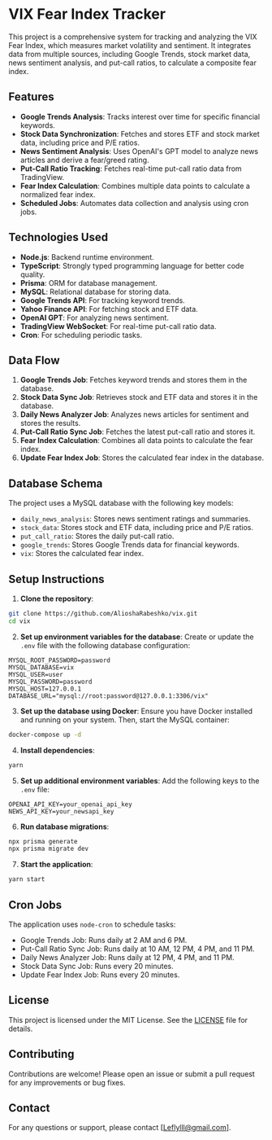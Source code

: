 # VIX Fear Index Tracker
This project is a comprehensive system for tracking and analyzing the VIX Fear Index, which measures market volatility and sentiment. It integrates data from multiple sources, including Google Trends, stock market data, news sentiment analysis, and put-call ratios, to calculate a composite fear index.

## Features

- **Google Trends Analysis**: Tracks interest over time for specific financial keywords.
- **Stock Data Synchronization**: Fetches and stores ETF and stock market data, including price and P/E ratios.
- **News Sentiment Analysis**: Uses OpenAI's GPT model to analyze news articles and derive a fear/greed rating.
- **Put-Call Ratio Tracking**: Fetches real-time put-call ratio data from TradingView.
- **Fear Index Calculation**: Combines multiple data points to calculate a normalized fear index.
- **Scheduled Jobs**: Automates data collection and analysis using cron jobs.

## Technologies Used

- **Node.js**: Backend runtime environment.
- **TypeScript**: Strongly typed programming language for better code quality.
- **Prisma**: ORM for database management.
- **MySQL**: Relational database for storing data.
- **Google Trends API**: For tracking keyword trends.
- **Yahoo Finance API**: For fetching stock and ETF data.
- **OpenAI GPT**: For analyzing news sentiment.
- **TradingView WebSocket**: For real-time put-call ratio data.
- **Cron**: For scheduling periodic tasks.

## Data Flow

1. **Google Trends Job**: Fetches keyword trends and stores them in the database.
2. **Stock Data Sync Job**: Retrieves stock and ETF data and stores it in the database.
3. **Daily News Analyzer Job**: Analyzes news articles for sentiment and stores the results.
4. **Put-Call Ratio Sync Job**: Fetches the latest put-call ratio and stores it.
5. **Fear Index Calculation**: Combines all data points to calculate the fear index.
6. **Update Fear Index Job**: Stores the calculated fear index in the database.

## Database Schema

The project uses a MySQL database with the following key models:

- `daily_news_analysis`: Stores news sentiment ratings and summaries.
- `stock_data`: Stores stock and ETF data, including price and P/E ratios.
- `put_call_ratio`: Stores the daily put-call ratio.
- `google_trends`: Stores Google Trends data for financial keywords.
- `vix`: Stores the calculated fear index.

## Setup Instructions

1. **Clone the repository**:
  ```bash
  git clone https://github.com/AlioshaRabeshko/vix.git
  cd vix
  ```

2. **Set up environment variables for the database**:
  Create or update the `.env` file with the following database configuration:
  ```plaintext
  MYSQL_ROOT_PASSWORD=password
  MYSQL_DATABASE=vix
  MYSQL_USER=user
  MYSQL_PASSWORD=password
  MYSQL_HOST=127.0.0.1
  DATABASE_URL="mysql://root:password@127.0.0.1:3306/vix"
  ```

3. **Set up the database using Docker**:
  Ensure you have Docker installed and running on your system. Then, start the MySQL container:
  ```bash
  docker-compose up -d
  ```

4. **Install dependencies**:
  ```bash
  yarn
  ```

5. **Set up additional environment variables**:
  Add the following keys to the `.env` file:
  ```plaintext
  OPENAI_API_KEY=your_openai_api_key
  NEWS_API_KEY=your_newsapi_key
  ```

6. **Run database migrations**:
  ```bash
  npx prisma generate
  npx prisma migrate dev
  ```

7. **Start the application**:
  ```bash
  yarn start
  ```

## Cron Jobs

The application uses `node-cron` to schedule tasks:
- Google Trends Job: Runs daily at 2 AM and 6 PM.
- Put-Call Ratio Sync Job: Runs daily at 10 AM, 12 PM, 4 PM, and 11 PM.
- Daily News Analyzer Job: Runs daily at 12 PM, 4 PM, and 11 PM.
- Stock Data Sync Job: Runs every 20 minutes.
- Update Fear Index Job: Runs every 20 minutes.

## License

This project is licensed under the MIT License. See the [LICENSE](LICENSE) file for details.

## Contributing

Contributions are welcome! Please open an issue or submit a pull request for any improvements or bug fixes.

## Contact

For any questions or support, please contact [Leflylll@gmail.com].
